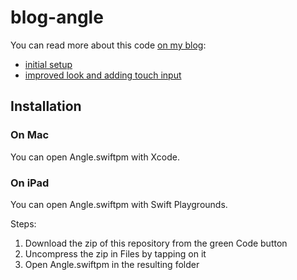 # blog-angle

You can read more about this code [on my blog](https://johankool.nl/):

- [initial setup](https://johankool.nl/2022/03/11/angle.html)
- [improved look and adding touch input](https://johankool.nl/2022/03/20/angle.html)

## Installation

### On Mac

You can open Angle.swiftpm with Xcode.

### On iPad

You can open Angle.swiftpm with Swift Playgrounds.

Steps:

1. Download the zip of this repository from the green Code button
2. Uncompress the zip in Files by tapping on it
3. Open Angle.swiftpm in the resulting folder
